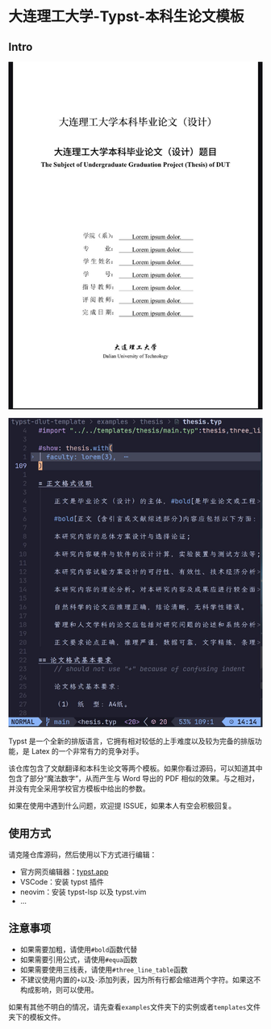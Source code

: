 # 大连理工大学-Typst-本科生论文模板

## Intro

![](images/cover.jpg)

![](images/code.jpg)

Typst 是一个全新的排版语言，它拥有相对较低的上手难度以及较为完备的排版功能，是 Latex 的一个非常有力的竞争对手。

该仓库包含了文献翻译和本科生论文等两个模板。如果你看过源码，可以知道其中包含了部分“魔法数字”，从而产生与 Word 导出的 PDF 相似的效果。与之相对，并没有完全采用学校官方模板中给出的参数。

如果在使用中遇到什么问题，欢迎提 ISSUE，如果本人有空会积极回复。

## 使用方式

请克隆仓库源码，然后使用以下方式进行编辑：

- 官方网页编辑器：[typst.app](https://typst.app/)
- VSCode：安装 typst 插件
- neovim：安装 typst-lsp 以及 typst.vim
- ...

## 注意事项

- 如果需要加粗，请使用`#bold`函数代替
- 如果需要引用公式，请使用`#equa`函数
- 如果需要使用三线表，请使用`#three_line_table`函数
- 不建议使用内置的`+`以及`-`添加列表，因为所有行都会缩进两个字符。如果这不构成影响，则可以使用。

如果有其他不明白的情况，请先查看`examples`文件夹下的实例或者`templates`文件夹下的模板文件。
